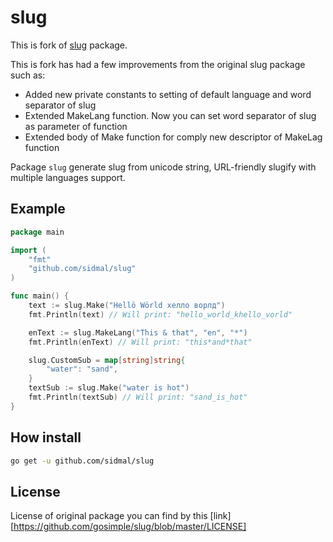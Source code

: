 slug
====

This is fork of [slug](https://github.com/gosimple/slug) package.

This is fork has had a few improvements from the original slug package such as:

* Added new private constants to setting of default language and word separator of slug 
* Extended MakeLang function. Now you can set word separator of slug as parameter of function
* Extended body of Make function for comply new descriptor of MakeLag function

Package `slug` generate slug from unicode string, URL-friendly slugify with
multiple languages support.

## Example

```go
package main

import (
	"fmt"
	"github.com/sidmal/slug"
)

func main() {
	text := slug.Make("Hellö Wörld хелло ворлд")
	fmt.Println(text) // Will print: "hello_world_khello_vorld"

	enText := slug.MakeLang("This & that", "en", "*")
	fmt.Println(enText) // Will print: "this*and*that"

	slug.CustomSub = map[string]string{
		"water": "sand",
	}
	textSub := slug.Make("water is hot")
	fmt.Println(textSub) // Will print: "sand_is_hot"
}

```

## How install
```sh
go get -u github.com/sidmal/slug
```

## License

License of original package you can find by this [link][https://github.com/gosimple/slug/blob/master/LICENSE]
